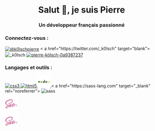 <h1 align="center">Salut 👋, je suis Pierre</h1>
<h3 align="center">Un développeur français passionné</h3>

<h3 align="left">Connectez-vous :</h3>
<p align="left">
<a href="https://codepen.io/k0lschpierre" target="blank"><img align="center" src="https://raw.githubusercontent .com/rahuldkjain/github-profile-readme-generator/master/src/images/icons/Social/codepen.svg" alt="@k0lschpierre" height="30" width="40" /></a>
< a href="https://twitter.com/_k0lsch" target="blank"><img align="center" src="https://raw.githubusercontent.com/rahuldkjain/github-profile-readme-generator/master/src/images/icons/Social/twitter.svg" alt="_k0lsch" height="30" width="40" /></a>
<a href="https://linkedin.com/in/pierre-kölsch-0a9387237" target="blank"><img align="center" src="https://raw.githubusercontent.com/rahuldkjain/github -profile-readme-generator/master/src/images/icons/Social/linked-in-alt.svg" alt="pierre-kölsch-0a9387237" height="30" width="40" /></a>
</p>

<h3 align="left">Langages et outils :</h3>
<p align="left"> <a href="https://www.w3schools.com/css/" target="_blank" rel="noreferrer"> <img src="https://raw.githubusercontent. com/devicons/devicon/master/icons/css3/css3-original-wordmark.svg" alt="css3" width="40" height="40"/> </a> <a href="https:// www.w3.org/html/" target="_blank" rel="noreferrer"> <img src="https://raw.githubusercontent.com/devicons/devicon/master/icons/html5/html5-original-wordmark .svg" alt="html5" width="40" height="40"/> </a> <a href="https://nodejs.org" target="_blank" rel="noreferrer"> <img src="https://raw.githubusercontent.com/devicons/devicon/master/icons/nodejs/nodejs-original-wordmark.svg" alt="nodejs" width="40" height="40"/> </a> < a href="https://sass-lang.com" target="_blank" rel="noreferrer"> <img src="https://raw.githubusercontent.com/devicons/devicon/master/icons/sass/ sass-original.svg" alt="sass" width="40" height="40"/> </a> </p><img src="https://raw.githubusercontent.com/devicons/devicon/master/icons/sass/sass-original.svg" alt="sass" width="40" height="40"/> </ un> </p><img src="https://raw.githubusercontent.com/devicons/devicon/master/icons/sass/sass-original.svg" alt="sass" width="40" height="40"/> </ un> </p>
